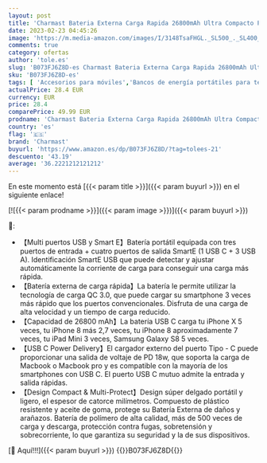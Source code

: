 ```yaml
---
layout: post
title: 'Charmast Bateria Externa Carga Rapida 26800mAh Ultra Compacto Power Bank Carga Rápida Cargador Portatil USB C con 3 Entradas y 4 Salidas Compatible con iPhone Samsung iPad'
date: 2023-02-23 04:45:26
image: 'https://m.media-amazon.com/images/I/3148TsaFHGL._SL500_._SL400_.jpg'
comments: true
category: ofertas
author: 'tole.es'
slug: 'B073FJ6Z8D-es Charmast Bateria Externa Carga Rapida 26800mAh Ultra...'
sku: 'B073FJ6Z8D-es'
tags: [ 'Accesorios para móviles','Bancos de energía portátiles para teléfonos móviles','Cargadores para móviles','Comunicación móvil y accesorios','Electrónica','charmast','ipad','iphone','🇪🇸', ]
actualPrice: 28.4 EUR
currency: EUR
price: 28.4
comparePrice: 49.99 EUR
prodname: 'Charmast Bateria Externa Carga Rapida 26800mAh Ultra Compacto Power Bank Carga Rápida Cargador Portatil USB C con 3 Entradas y 4 Salidas Compatible con iPhone Samsung iPad'
country: 'es'
flag: '🇪🇸'
brand: 'Charmast'
buyurl: 'https://www.amazon.es/dp/B073FJ6Z8D/?tag=tolees-21'
descuento: '43.19'
average: '36.2221212121212'
---
```


En este momento está [{{< param title >}}]({{< param buyurl >}}) en el siguiente enlace!

[![{{< param prodname >}}]({{< param image >}})]({{< param buyurl >}})

🔎:

- 【Multi puertos USB y Smart E】Batería portátil equipada con tres puertos de entrada + cuatro puertos de salida SmartE (1 USB C + 3 USB A). Identificación SmartE USB que puede detectar y ajustar automáticamente la corriente de carga para conseguir una carga más rápida.
- 【Batería externa de carga rápida】La batería le permite utilizar la tecnología de carga QC 3.0, que puede cargar su smartphone 3 veces más rápido que los puertos convencionales. Disfruta de una carga de alta velocidad y un tiempo de carga reducido.
- 【Capacidad de 26800 mAh】La batería USB C carga tu iPhone X 5 veces, tu iPhone 8 más 2,7 veces, tu iPhone 8 aproximadamente 7 veces, tu iPad Mini 3 veces, Samsung Galaxy S8 5 veces.
- 【USB C Power Delivery】El cargador externo del puerto Tipo - C puede proporcionar una salida de voltaje de PD 18w, que soporta la carga de Macbook o Macbook pro y es compatible con la mayoría de los smartphones con USB C. El puerto USB C mutuo admite la entrada y salida rápidas.
- 【Design Compact & Multi-Protect】Design súper delgado portátil y ligero, el espesor de catorce milímetros. Compuesto de plástico resistente y aceite de goma, protege su Batería Externa de daños y arañazos. Batería de polímero de alta calidad, más de 500 veces de carga y descarga, protección contra fugas, sobretensión y sobrecorriente, lo que garantiza su seguridad y la de sus dispositivos.

[🛒 Aquí!!!]({{< param buyurl >}})
{{<world>}}B073FJ6Z8D{{</world>}}
